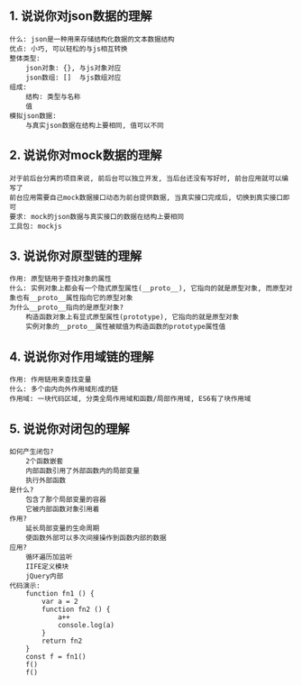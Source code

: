 ## 1. 说说你对json数据的理解
	什么: json是一种用来存储结构化数据的文本数据结构
	优点: 小巧, 可以轻松的与js相互转换
	整体类型: 
		json对象: {}, 与js对象对应
		json数组: []  与js数组对应
	组成: 
		结构: 类型与名称
		值
	模拟json数据:
		与真实json数据在结构上要相同, 值可以不同

## 2. 说说你对mock数据的理解
	对于前后台分离的项目来说, 前后台可以独立开发, 当后台还没有写好时, 前台应用就可以编写了
	前台应用需要自己mock数据接口动态为前台提供数据, 当真实接口完成后, 切换到真实接口即可
	要求: mock的json数据与真实接口的数据在结构上要相同
	工具包: mockjs

## 3. 说说你对原型链的理解
	作用: 原型链用于查找对象的属性
	什么: 实例对象上都会有一个隐式原型属性(__proto__), 它指向的就是原型对象, 而原型对象也有__proto__属性指向它的原型对象
	为什么__proto__指向的是原型对象?
		构造函数对象上有显式原型属性(prototype), 它指向的就是原型对象
		实例对象的__proto__属性被赋值为构造函数的prototype属性值

## 4. 说说你对作用域链的理解
	作用: 作用链用来查找变量
	什么: 多个由内向外作用域形成的链
	作用域: 一块代码区域, 分类全局作用域和函数/局部作用域, ES6有了块作用域

## 5. 说说你对闭包的理解
	如何产生闭包?
		2个函数嵌套
		内部函数引用了外部函数内的局部变量
		执行外部函数
	是什么?
		包含了那个局部变量的容器
		它被内部函数对象引用着
	作用?
		延长局部变量的生命周期
		使函数外部可以多次间接操作到函数内部的数据
	应用?
		循环遍历加监听
		IIFE定义模块
		jQuery内部
	代码演示:
		function fn1 () {
			var a = 2
			function fn2 () {
				a++
				console.log(a)
			}
			return fn2
		}
		const f = fn1()
		f()
		f()